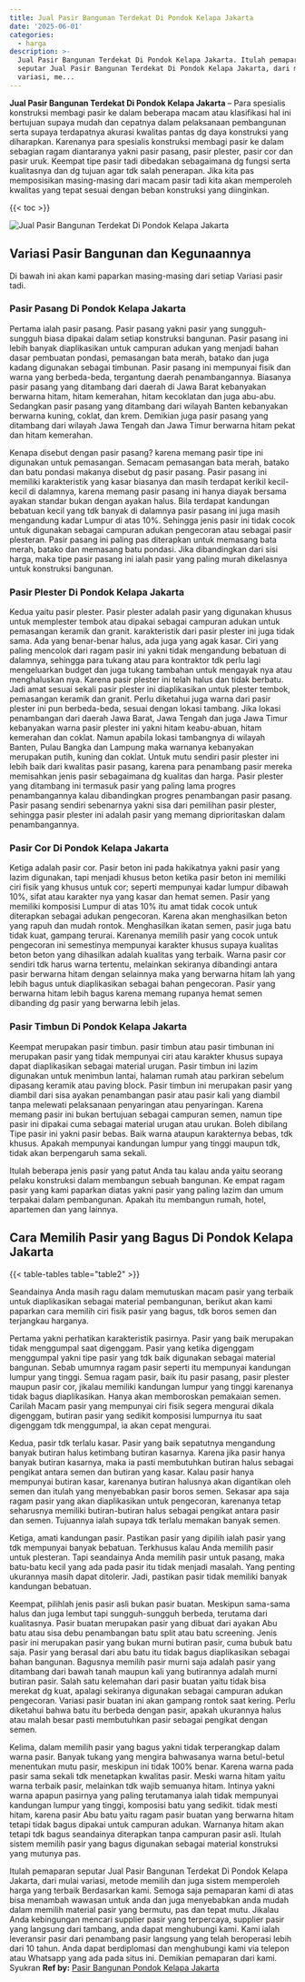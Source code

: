 ```yaml
---
title: Jual Pasir Bangunan Terdekat Di Pondok Kelapa Jakarta
date: '2025-06-01'
categories:
  - harga
description: >-
  Jual Pasir Bangunan Terdekat Di Pondok Kelapa Jakarta. Itulah pemaparan
  seputar Jual Pasir Bangunan Terdekat Di Pondok Kelapa Jakarta, dari mulai
  variasi, me...
---
```


**Jual Pasir Bangunan Terdekat Di Pondok Kelapa Jakarta** – Para spesialis konstruksi membagi pasir ke dalam beberapa macam atau klasifikasi hal ini bertujuan supaya mudah dan cepatnya dalam pelaksanaan pembangunan serta supaya terdapatnya akurasi kwalitas pantas dg daya konstruksi yang diharapkan. Karenanya para spesialis konstruksi membagi pasir ke dalam sebagian ragam diantaranya yakni pasir pasang, pasir plester, pasir cor dan pasir uruk. Keempat tipe pasir tadi dibedakan sebagaimana dg fungsi serta kualitasnya dan dg tujuan agar tdk salah penerapan. Jika kita pas memposisikan masing-masing dari macam pasir tadi kita akan memperoleh kwalitas yang tepat sesuai dengan beban konstruksi yang diinginkan.

{{< toc >}}

![Jual Pasir Bangunan Terdekat Di Pondok Kelapa Jakarta](/images/jual-pasir-bangunan-49.png)

## Variasi Pasir Bangunan dan Kegunaannya

Di bawah ini akan kami paparkan masing-masing dari setiap Variasi pasir tadi.

### Pasir Pasang Di Pondok Kelapa Jakarta

Pertama ialah pasir pasang. Pasir pasang yakni pasir yang sungguh-sungguh biasa dipakai dalam setiap konstruksi bangunan. Pasir pasang ini lebih banyak diaplikasikan untuk campuran adukan yang menjadi bahan dasar pembuatan pondasi, pemasangan bata merah, batako dan juga kadang digunakan sebagai timbunan. Pasir pasang ini mempunyai fisik dan warna yang berbeda-beda, tergantung daerah penambangannya. Biasanya pasir pasang yang ditambang dari daerah di Jawa Barat kebanyakan berwarna hitam, hitam kemerahan, hitam kecoklatan dan juga abu-abu. Sedangkan pasir pasang yang ditambang dari wilayah Banten kebanyakan berwarna kuning, coklat, dan krem. Demikian juga pasir pasang yang ditambang dari wilayah Jawa Tengah dan Jawa Timur berwarna hitam pekat dan hitam kemerahan.

Kenapa disebut dengan pasir pasang? karena memang pasir tipe ini digunakan untuk pemasangan. Semacam pemasangan bata merah, batako dan batu pondasi makanya disebut dg pasir pasang. Pasir pasang ini memiliki karakteristik yang kasar biasanya dan masih terdapat kerikil kecil-kecil di dalamnya, karena memang pasir pasang ini hanya diayak bersama ayakan standar bukan dengan ayakan halus. Bila terdapat kandungan bebatuan kecil yang tdk banyak di dalamnya pasir pasang ini juga masih mengandung kadar Lumpur di atas 10%. Sehingga jenis pasir ini tidak cocok untuk digunakan sebagai campuran adukan pengecoran atau sebagai pasir plesteran. Pasir pasang ini paling pas diterapkan untuk memasang bata merah, batako dan memasang batu pondasi. Jika dibandingkan dari sisi harga, maka tipe pasir pasang ini ialah pasir yang paling murah dikelasnya untuk konstruksi bangunan.

### Pasir Plester Di Pondok Kelapa Jakarta

Kedua yaitu pasir plester. Pasir plester adalah pasir yang digunakan khusus untuk memplester tembok atau dipakai sebagai campuran adukan untuk pemasangan keramik dan granit. karakteristik dari pasir plester ini juga tidak sama. Ada yang benar-benar halus, ada juga yang agak kasar. Ciri yang paling mencolok dari ragam pasir ini yakni tidak mengandung bebatuan di dalamnya, sehingga para tukang atau para kontraktor tdk perlu lagi mengeluarkan budget dan juga tukang tambahan untuk mengayak nya atau menghaluskan nya. Karena pasir plester ini telah halus dan tidak berbatu. Jadi amat sesuai sekali pasir plester ini diaplikasikan untuk plester tembok, pemasangan keramik dan granit. Perlu diketahui juga warna dari pasir plester ini pun berbeda-beda, sesuai dengan lokasi tambang. Jika lokasi penambangan dari daerah Jawa Barat, Jawa Tengah dan juga Jawa Timur kebanyakan warna pasir plester ini yakni hitam keabu-abuan, hitam kemerahan dan coklat. Namun apabila lokasi tambangnya di wilayah Banten, Pulau Bangka dan Lampung maka warnanya kebanyakan merupakan putih, kuning dan coklat. Untuk mutu sendiri pasir plester ini lebih baik dari kwalitas pasir pasang, karena para penambang pasir mereka memisahkan jenis pasir sebagaimana dg kualitas dan harga. Pasir plester yang ditambang ini termasuk pasir yang paling lama progres penambangannya kalau dibandingkan progres penambangan pasir pasang. Pasir pasang sendiri sebenarnya yakni sisa dari pemilihan pasir plester, sehingga pasir plester ini adalah pasir yang memang diprioritaskan dalam penambangannya.

### Pasir Cor Di Pondok Kelapa Jakarta

Ketiga adalah pasir cor. Pasir beton ini pada hakikatnya yakni pasir yang lazim digunakan, tapi menjadi khusus beton ketika pasir beton ini memiliki ciri fisik yang khusus untuk cor; seperti mempunyai kadar lumpur dibawah 10%, sifat atau karakter nya yang kasar dan hemat semen. Pasir yang memiliki komposisi Lumpur di atas 10% itu amat tidak cocok untuk diterapkan sebagai adukan pengecoran. Karena akan menghasilkan beton yang rapuh dan mudah rontok. Menghasilkan ikatan semen, pasir juga batu tidak kuat, gampang terurai. Karenanya memilih pasir yang cocok untuk pengecoran ini semestinya mempunyai karakter khusus supaya kualitas beton beton yang dihasilkan adalah kualitas yang terbaik. Warna pasir cor sendiri tdk harus warna tertentu, melainkan sekiranya dibandingi antara pasir berwarna hitam dengan selainnya maka yang berwarna hitam lah yang lebih bagus untuk diaplikasikan sebagai bahan pengecoran. Pasir yang berwarna hitam lebih bagus karena memang rupanya hemat semen dibanding dg pasir yang berwarna lebih jelas.

### Pasir Timbun Di Pondok Kelapa Jakarta

Keempat merupakan pasir timbun. pasir timbun atau pasir timbunan ini merupakan pasir yang tidak mempunyai ciri atau karakter khusus supaya dapat diaplikasikan sebagai material urugan. Pasir timbun ini lazim digunakan untuk menimbun lantai, halaman rumah atau parkiran sebelum dipasang keramik atau paving block. Pasir timbun ini merupakan pasir yang diambil dari sisa ayakan penambangan pasir atau pasir kali yang diambil tanpa melewati pelaksanaan penyaringan atau penyaringan. Karena memang pasir ini bukan bertujuan sebagai campuran semen, namun tipe pasir ini dipakai cuma sebagai material urugan atau urukan. Boleh dibilang Tipe pasir ini yakni pasir bebas. Baik warna ataupun karakternya bebas, tdk khusus. Apakah mempunyai kandungan lumpur yang tinggi maupun tdk, tidak akan berpengaruh sama sekali.

Itulah beberapa jenis pasir yang patut Anda tau kalau anda yaitu seorang pelaku konstruksi dalam membangun sebuah bangunan. Ke empat ragam pasir yang kami paparkan diatas yakni pasir yang paling lazim dan umum terpakai dalam pembangunan. Apakah itu membangun rumah, hotel, apartemen dan yang lainnya.

## Cara Memilih Pasir yang Bagus Di Pondok Kelapa Jakarta

{{< table-tables table="table2" >}}

Seandainya Anda masih ragu dalam memutuskan macam pasir yang terbaik untuk diaplikasikan sebagai material pembangunan, berikut akan kami paparkan cara memilih ciri fisik pasir yang bagus, tdk boros semen dan terjangkau harganya.

Pertama yakni perhatikan karakteristik pasirnya. Pasir yang baik merupakan tidak menggumpal saat digenggam. Pasir yang ketika digenggam menggumpal yakni tipe pasir yang tdk baik digunakan sebagai material bangunan. Sebab umumnya ragam pasir seperti itu mempunyai kandungan lumpur yang tinggi. Semua ragam pasir, baik itu pasir pasang, pasir plester maupun pasir cor, jikalau memiliki kandungan lumpur yang tinggi karenanya tidak bagus diaplikasikan. Hanya akan memboroskan pemakaian semen. Carilah Macam pasir yang mempunyai ciri fisik segera mengurai dikala digenggam, butiran pasir yang sedikit komposisi lumpurnya itu saat digenggam tdk menggumpal, ia akan cepat mengurai.

Kedua, pasir tdk terlalu kasar. Pasir yang baik sepatutnya mengandung banyak butiran halus ketimbang butiran kasarnya. Karena jika pasir hanya banyak butiran kasarnya, maka ia pasti membutuhkan butiran halus sebagai pengikat antara semen dan butiran yang kasar. Kalau pasir hanya mempunyai butiran kasar, karenanya butiran halusnya akan digantikan oleh semen dan itulah yang menyebabkan pasir boros semen. Sekasar apa saja ragam pasir yang akan diaplikasikan untuk pengecoran, karenanya tetap seharusnya memiliki butiran-butiran halus sebagai pengikat antara pasir dan semen. Tujuannya ialah supaya tdk terlalu memakan banyak semen.

Ketiga, amati kandungan pasir. Pastikan pasir yang dipilih ialah pasir yang tdk mempunyai banyak bebatuan. Terkhusus kalau Anda memilih pasir untuk plesteran. Tapi seandainya Anda memilih pasir untuk pasang, maka batu-batu kecil yang ada pada pasir itu tidak menjadi masalah. Yang penting ukurannya masih dapat ditolerir. Jadi, pastikan pasir tidak memiliki banyak kandungan bebatuan.

Keempat, pilihlah jenis pasir asli bukan pasir buatan. Meskipun sama-sama halus dan juga lembut tapi sungguh-sungguh berbeda, terutama dari kualitasnya. Pasir buatan merupakan pasir yang dibuat dari ayakan Abu batu atau sisa debu penambangan batu split atau batu screening. Jenis pasir ini merupakan pasir yang bukan murni butiran pasir, cuma bubuk batu saja. Pasir yang berasal dari abu batu itu tidak bagus diaplikasikan sebagai bahan bangunan. Bagusnya memilih pasir murni saja adalah pasir yang ditambang dari bawah tanah maupun kali yang butirannya adalah murni butiran pasir. Salah satu kelemahan dari pasir buatan yaitu tidak bisa merekat dg kuat, apalagi sekiranya digunakan sebagai campuran adukan pengecoran. Variasi pasir buatan ini akan gampang rontok saat kering. Perlu diketahui bahwa batu itu berbeda dengan pasir, apakah ukurannya halus atau malah besar pasti membutuhkan pasir sebagai pengikat dengan semen.

Kelima, dalam memilih pasir yang bagus yakni tidak terperangkap dalam warna pasir. Banyak tukang yang mengira bahwasanya warna betul-betul menentukan mutu pasir, meskipun ini tidak 100% benar. Karena warna pada pasir sama sekali tdk menetapkan kwalitas pasir. Meski warna hitam yaitu warna terbaik pasir, melainkan tdk wajib semuanya hitam. Intinya yakni warna apapun pasirnya yang paling terutamanya ialah tidak mempunyai kandungan lumpur yang tinggi, komposisi batu yang sedikit. tidak mesti hitam, karena pasir Abu batu yaitu ragam pasir buatan yang berwarna hitam tetapi tidak bagus dipakai untuk campuran adukan. Warnanya hitam akan tetapi tdk bagus seandainya diterapkan tanpa campuran pasir asli. Itulah sistem memilih pasir yang bagus digunakan sebagai material konstruksi yang mutunya pas.

Itulah pemaparan seputar Jual Pasir Bangunan Terdekat Di Pondok Kelapa Jakarta, dari mulai variasi, metode memilih dan juga sistem memperoleh harga yang terbaik Berdasarkan kami. Semoga saja pemaparan kami di atas bisa menambah wawasan untuk anda dan juga menyebabkan anda mudah dalam memilih material pasir yang bermutu, pas dan tepat mutu. Jikalau Anda kebingungan mencari supplier pasir yang terpercaya, supplier pasir yang langsung dari tambang, anda dapat menghubungi kami. Kami ialah leveransir pasir dari penambang pasir langsung yang telah beroperasi lebih dari 10 tahun. Anda dapat berdiplomasi dan menghubungi kami via telepon atau Whatsapp yang ada pada situs ini. Demikian pemaparan dari kami. Syukran
**Ref by:** [Pasir Bangunan Pondok Kelapa Jakarta](https://id.wikipedia.org/wiki/Pasir)
